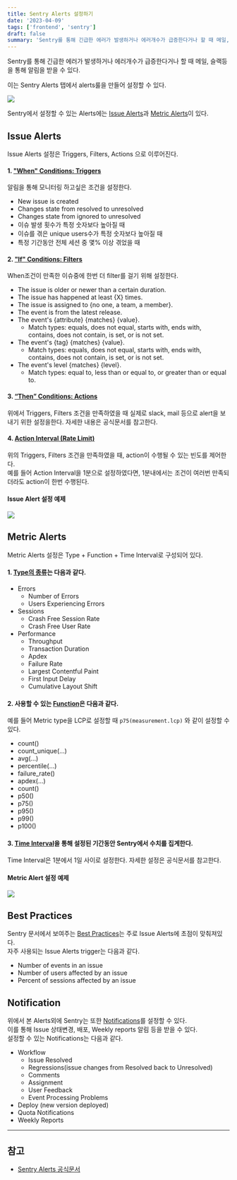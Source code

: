 ```yaml
---
title: Sentry Alerts 설정하기
date: '2023-04-09'
tags: ['frontend', 'sentry']
draft: false
summary: 'Sentry를 통해 긴급한 에러가 발생하거나 에러개수가 급증한다거나 할 때 메일, 슬랙등을 통해 알림을 받을 수 있다.'
---
```


Sentry를 통해 긴급한 에러가 발생하거나 에러개수가 급증한다거나 할 때 메일, 슬랙등을 통해 알림을 받을 수 있다. 

이는 Sentry Alerts 탭에서 alerts룰을 만들어 설정할 수 있다.

<img src="/static/images/sentry-alert-listing.png" />

Sentry에서 설정할 수 있는 Alerts에는 [Issue Alerts](https://docs.sentry.io/product/alerts/#issue-alerts)과 [Metric Alerts](https://docs.sentry.io/product/alerts/#metric-alerts-for-errors--performance)이 있다. 

## Issue Alerts

Issue Alerts 설정은 Triggers, Filters, Actions 으로 이루어진다.

#### 1. ["When" Conditions: Triggers](https://docs.sentry.io/product/alerts/create-alerts/issue-alert-config/#when-conditions-triggers)
알림을 통해 모니터링 하고싶은 조건을 설정한다.

* New issue is created
* Changes state from resolved to unresolved
* Changes state from ignored to unresolved
* 이슈 발생 횟수가 특정 숫자보다 높아질 때
* 이슈를 겪은 unique users수가 특정 숫자보다 높아질 때
* 특정 기간동안 전체 세션 중 몇% 이상 겪었을 때

#### 2. ["If" Conditions: Filters](https://docs.sentry.io/product/alerts/create-alerts/issue-alert-config/#if-conditions-filters)
When조건이 만족한 이슈중에 한번 더 filter를 걸기 위해 설정한다.

* The issue is older or newer than a certain duration.
* The issue has happened at least \{X\} times.
* The issue is assigned to \{no one, a team, a member\}.
* The event is from the latest release.
* The event's \{attribute\} \{matches\} \{value\}. 
   * Match types: equals, does not equal, starts with, ends with, contains, does not contain, is set, or is not set.
* The event's \{tag\} \{matches\} \{value\}. 
   * Match types: equals, does not equal, starts with, ends with, contains, does not contain, is set, or is not set.
* The event's level \{matches\} \{level\}. 
   * Match types: equal to, less than or equal to, or greater than or equal to.

#### 3. [“Then” Conditions: Actions](https://docs.sentry.io/product/alerts/create-alerts/issue-alert-config/#then-conditions-actions)
위에서 Triggers, Filters 조건을 만족하였을 때 실제로 slack, mail 등으로 alert을 보내기 위한 설정을한다. 자세한 내용은 공식문서를 참고한다.

#### 4. [Action Interval (Rate Limit)](https://docs.sentry.io/product/alerts/create-alerts/issue-alert-config/#action-interval-rate-limit)
위의 Triggers, Filters 조건을 만족하였을 때, action이 수행될 수 있는 빈도를 제어한다. <br />
예를 들어 Action Interval을 1분으로 설정하였다면, 1분내에서는 조건이 여러번 만족되더라도 action이 한번 수행된다.  

#### Issue Alert 설정 예제

<img src="/static/images/issue-alert.png" />


## Metric Alerts

Metric Alerts 설정은 Type + Function + Time Interval로 구성되어 있다.

#### 1. [Type의 종류](https://docs.sentry.io/product/alerts/create-alerts/metric-alert-config/#metrics-types-for-alerting)는 다음과 같다.
* Errors
   * Number of Errors
   * Users Experiencing Errors
* Sessions
   * Crash Free Session Rate
   * Crash Free User Rate
* Performance
   * Throughput
   * Transaction Duration
   * Apdex
   * Failure Rate
   * Largest Contentful Paint
   * First Input Delay
   * Cumulative Layout Shift

#### 2. 사용할 수 있는 [Function](https://docs.sentry.io/product/alerts/create-alerts/metric-alert-config/#functions-for-metric-types)은 다음과 같다. <br />
예를 들어 Metric type을 LCP로 설정할 때 `p75(measurement.lcp)` 와 같이 설정할 수 있다.

* count()
* count_unique(...)
* avg(...)
* percentile(...)
* failure_rate()
* apdex(...)
* count()
* p50()
* p75()
* p95()
* p99()
* p100()

#### 3. [Time Interval](https://docs.sentry.io/product/alerts/create-alerts/metric-alert-config/#time-interval)을 통해 설정된 기간동안 Sentry에서 수치를 집계한다.
Time Interval은 1분에서 1일 사이로 설정한다.
자세한 설정은 공식문서를 참고한다.

#### Metric Alert 설정 예제

<img src="/static/images/metric-alert.png" />

## Best Practices

Sentry 문서에서 보여주는 [Best Practices](https://docs.sentry.io/product/alerts/best-practices/)는 주로 Issue Alerts에 초점이 맞춰져있다. <br />
자주 사용되는 Issue Alerts trigger는 다음과 같다.

* Number of events in an issue
* Number of users affected by an issue
* Percent of sessions affected by an issue

## Notification
위에서 본 Alerts외에 Sentry는 또한 [Notifications](https://docs.sentry.io/product/alerts/notifications/)를 설정할 수 있다. <br />
이를 통해 Issue 상태변경, 배포, Weekly reports 알림 등을 받을 수 있다. <br />
설정할 수 있는 Notifications는 다음과 같다. <br />

* Workflow
  * Issue Resolved
  * Regressions(issue changes from Resolved back to Unresolved)
  * Comments
  * Assignment
  * User Feedback
  * Event Processing Problems
* Deploy (new version deployed)
* Quota Notifications
* Weekly Reports

---

## 참고

- [Sentry Alerts 공식문서](https://docs.sentry.io/product/alerts/)